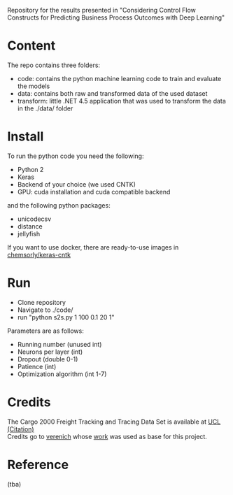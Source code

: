 Repository for the results presented in "Considering Control Flow Constructs for Predicting Business Process Outcomes with Deep Learning"

# Content
The repo contains three folders:
* code: contains the python machine learning code to train and evaluate the models
* data: contains both raw and transformed data of the used dataset
* transform: little .NET 4.5 application that was used to transform the data in the ./data/ folder

# Install
To run the python code you need the following:
* Python 2
* Keras
* Backend of your choice (we used CNTK)
* GPU: cuda installation and cuda compatible backend

and the following python packages:
* unicodecsv
* distance
* jellyfish

If you want to use docker, there are ready-to-use images in [chemsorly/keras-cntk](https://hub.docker.com/r/chemsorly/keras-cntk/)

# Run
* Clone repository
* Navigate to ./code/
* run "python s2s.py 1 100 0.1 20 1"

Parameters are as follows:
* Running number (unused int)
* Neurons per layer (int)
* Dropout (double 0-1)
* Patience (int)
* Optimization algorithm (int 1-7)

# Credits
The Cargo 2000 Freight Tracking and Tracing Data Set is available at [UCL](https://archive.ics.uci.edu/ml/datasets/Cargo+2000+Freight+Tracking+and+Tracing) [(Citation)](http://dx.doi.org/10.1109/TSMC.2014.2347265)  
Credits go to [verenich](https://github.com/verenich) whose [work](https://github.com/verenich/ProcessSequencePrediction) was used as base for this project.

# Reference
(tba)
